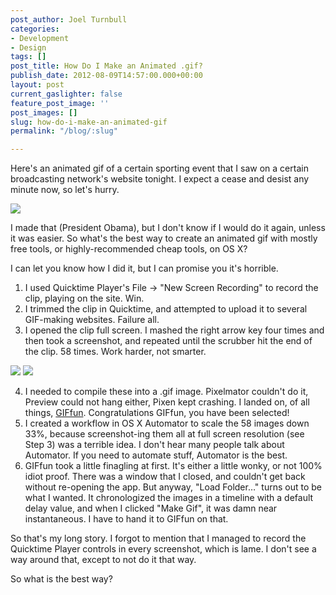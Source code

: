 ```yaml
---
post_author: Joel Turnbull
categories:
- Development
- Design
tags: []
post_title: How Do I Make an Animated .gif?
publish_date: 2012-08-09T14:57:00.000+00:00
layout: post
current_gaslighter: false
feature_post_image: ''
post_images: []
slug: how-do-i-make-an-animated-gif
permalink: "/blog/:slug"

---
```

Here's an animated gif of a certain sporting event that I saw on a certain
broadcasting network's website tonight. I expect a cease and desist any minute
now, so let's hurry.

![](http://twitpic.com/show/thumb/ah4i7m.gif)

I made that (President Obama), but I don't know if I would do it again, unless
it was easier. So what's the best way to create an animated gif with mostly
free tools, or highly-recommended cheap tools, on OS X?

I can let you know how I did it, but I can promise you it's horrible.

  1. I used Quicktime Player's File -> "New Screen Recording" to record the clip, playing on the site. Win.
  2. I trimmed the clip in Quicktime, and attempted to upload it to several GIF-making websites. Failure all.
  3. I opened the clip full screen. I mashed the right arrow key four times and then took a screenshot, and repeated until the scrubber hit the end of the clip. 58 times. Work harder, not smarter.

![](http://media.tumblr.com/tumblr_m8h0b5pPnz1r9fv8b.png)
![](http://media.tumblr.com/tumblr_m8gzzk6Qef1r9fv8b.png)

  4. I needed to compile these into a .gif image. Pixelmator couldn't do it, Preview could not hang either, Pixen kept crashing. I landed on, of all things, [GIFfun](http://www.stone.com/GIFfun/). Congratulations GIFfun, you have been selected!
  5. I created a workflow in OS X Automator to scale the 58 images down 33%, because screenshot-ing them all at full screen resolution (see Step 3) was a terrible idea. I don't hear many people talk about Automator. If you need to automate stuff, Automator is the best.
  6. GIFfun took a little finagling at first. It's either a little wonky, or not 100% idiot proof. There was a window that I closed, and couldn't get back without re-opening the app. But anyway, "Load Folder…" turns out to be what I wanted. It chronologized the images in a timeline with a default delay value, and when I clicked "Make Gif", it was damn near instantaneous. I have to hand it to GIFfun on that.

So that's my long story. I forgot to mention that I managed to record the
Quicktime Player controls in every screenshot, which is lame. I don't see a
way around that, except to not do it that way.

So what is the best way?
